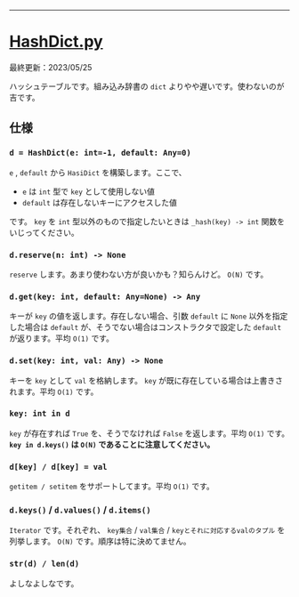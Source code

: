 ____

# [HashDict.py](https://github.com/titanium-22/Library_py/blob/main/DataStructures/Dict/HashDict.py)

最終更新：2023/05/25

ハッシュテーブルです。組み込み辞書の `dict` よりやや遅いです。使わないのが吉です。


## 仕様

### `d = HashDict(e: int=-1, default: Any=0)`
`e` , `default` から `HasiDict` を構築します。ここで、
- `e` は `int` 型で `key` として使用しない値
- `default` は存在しないキーにアクセスした値

です。 `key` を `int` 型以外のもので指定したいときは `_hash(key) -> int` 関数をいじってください。

### `d.reserve(n: int) -> None`
`reserve` します。あまり使わない方が良いかも？知らんけど。 `O(N)` です。

### `d.get(key: int, default: Any=None) -> Any`
キーが `key` の値を返します。存在しない場合、引数 `default` に `None` 以外を指定した場合は `default` が、そうでない場合はコンストラクタで設定した `default` が返ります。平均 `O(1)` です。

### `d.set(key: int, val: Any) -> None`
キーを `key` として `val` を格納します。 `key` が既に存在している場合は上書きされます。平均 `O(1)` です。

### `key: int in d`
`key` が存在すれば `True` を、そうでなければ `False` を返します。平均 `O(1)` です。  
**`key in d.keys()` は `O(N)` であることに注意してください。**

### `d[key] / d[key] = val`
`getitem / setitem` をサポートしてます。平均 `O(1)` です。

### `d.keys()` / `d.values()` / `d.items()`
`Iterator` です。それぞれ、 `key集合` / `val集合` / `keyとそれに対応するvalのタプル` を列挙します。 `O(N)` です。順序は特に決めてません。

### `str(d) / len(d)`
よしなよしなです。

